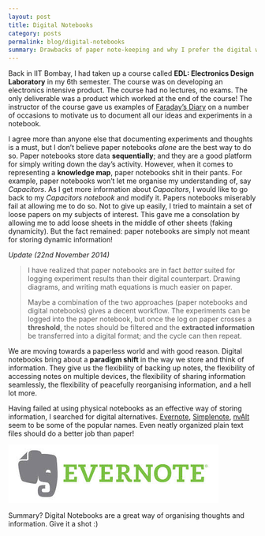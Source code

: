 ```yaml
---
layout: post
title: Digital Notebooks
category: posts
permalink: blog/digital-notebooks
summary: Drawbacks of paper note-keeping and why I prefer the digital world for note keeping
---
```

Back in IIT Bombay, I had taken up a course called **EDL: Electronics Design Laboratory** in my 6th semester. The course was on developing an electronics intensive product. The course had no lectures, no exams. The only deliverable was a product which worked at the end of the course! The instructor of the course gave us examples of [Faraday’s Diary](http://www.faradaysdiary.com/) on a number of occasions to motivate us to document all our ideas and experiments in a notebook.

I agree more than anyone else that documenting experiments and thoughts is a must, but I don’t believe paper notebooks *alone* are the best way to do so. Paper notebooks store data **sequentially**; and they are a good platform for simply writing down the day’s activity. However, when it comes to representing a **knowledge map**, paper notebooks shit in their pants. For example, paper notebooks won’t let me organise my understanding of, say *Capacitors*. As I get more information about *Capacitors*, I would like to go back to my *Capacitors notebook* and modify it. Papers notebooks miserably fail at allowing me to do so. Not to give up easily, I tried to maintain a set of loose papers on my subjects of interest. This gave me a consolation by allowing me to add loose sheets in the middle of other sheets (faking dynamicity). But the fact remained: paper notebooks are simply not meant for storing dynamic information! 

*Update (22nd November 2014)*
> I have realized that paper notebooks are in fact *better* suited for logging experiment results than their digital counterpart. Drawing diagrams, and writing math equations is much easier on paper.
> 
> Maybe a combination of the two approaches (paper notebooks and digital notebooks) gives a decent workflow. The experiments can be logged into the paper notebook, but once the log on paper crosses a **threshold**, the notes should be filtered and the **extracted information** be transferred into a digital format; and the cycle can then repeat.


We are moving towards a paperless world and with good reason. Digital notebooks bring about a **paradigm shift** in the way we store and think of information. They give us the flexibility of backing up notes, the flexibility of accessing notes on multiple devices, the flexibility of sharing information seamlessly, the flexibility of peacefully reorganising information, and a hell lot more.



Having failed at using physical notebooks as an effective way of storing information, I searched for digital alternatives. [Evernote](http://www.evernote.com), [Simplenote](http://www.simplenote.com), [nvAlt](http://brettterpstra.com/projects/nvalt/) seem to be some of the popular names. Even neatly organized plain text files should do a better job than paper!

![Evernote](/img/evernote.jpeg)


Summary? Digital Notebooks are a great way of organising thoughts and information. Give it a shot :)
